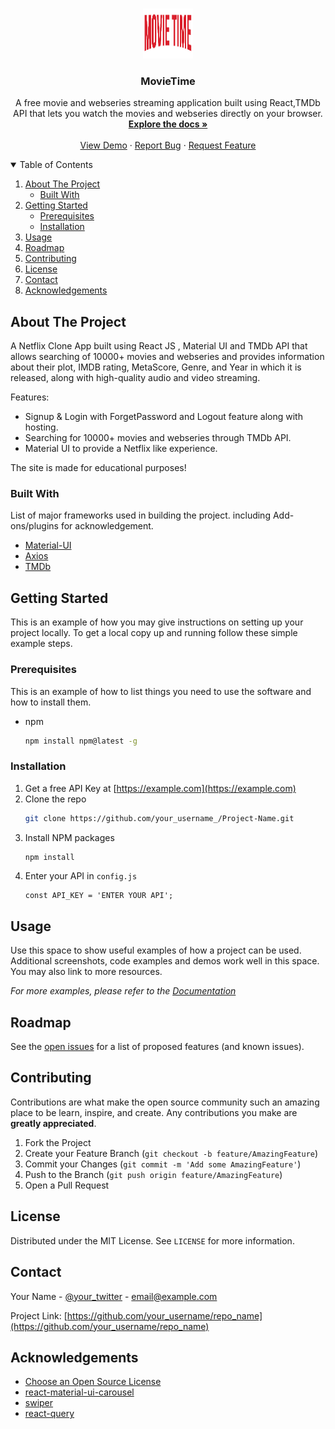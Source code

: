 
<!-- PROJECT LOGO -->
<!-- PROJECT LOGO -->
<br />
<p align="center">
  <a href="https://movieetime.netlify.app/">
    <img src="https://github.com/codetycoons/movie-time/blob/master/src/assests/logo.png" alt="Logo" width="80" height="80">
  </a>

  <h3 align="center">MovieTime</h3>

  <p align="center">
 A free movie and webseries streaming application built using React,TMDb API that lets you watch the movies and webseries directly on your browser.
    <br />
    <a href="https://github.com/codetycoons/movie-time/"><strong>Explore the docs »</strong></a>
    <br />
    <br />
    <a href="https://movieetime.netlify.app/">View Demo</a>
    ·
    <a href="https://github.com/codetycoons/movie-time/issues">Report Bug</a>
    ·
    <a href="https://github.com/codetycoons/movie-time/issues">Request Feature</a>
  </p>
</p>



<!-- TABLE OF CONTENTS -->
<details open="open">
  <summary>Table of Contents</summary>
  <ol>
    <li>
      <a href="#about-the-project">About The Project</a>
      <ul>
        <li><a href="#built-with">Built With</a></li>
      </ul>
    </li>
    <li>
      <a href="#getting-started">Getting Started</a>
      <ul>
        <li><a href="#prerequisites">Prerequisites</a></li>
        <li><a href="#installation">Installation</a></li>
      </ul>
    </li>
    <li><a href="#usage">Usage</a></li>
    <li><a href="#roadmap">Roadmap</a></li>
    <li><a href="#contributing">Contributing</a></li>
    <li><a href="#license">License</a></li>
    <li><a href="#contact">Contact</a></li>
    <li><a href="#acknowledgements">Acknowledgements</a></li>
  </ol>
</details>



<!-- ABOUT THE PROJECT -->
## About The Project


<p align="center">
  <a href="https://movieetime.netlify.app/">
  </a>
</p>

A Netflix Clone App built using React JS , Material UI and TMDb API that allows searching of 10000+ movies and webseries and provides information about their plot, IMDB rating, MetaScore, Genre, and Year in which it is released, along with high-quality audio and video streaming.

Features:
* Signup & Login with ForgetPassword and Logout feature  along with hosting.
* Searching for 10000+ movies and webseries through TMDb API.
* Material UI to provide a Netflix like experience.

The site is made for educational purposes!


### Built With
List of major frameworks used in building the project. including Add-ons/plugins for acknowledgement.
- [Material-UI](https://www.npmjs.com/package/@material-ui/core)
- [Axios](https://www.npmjs.com/package/axios)
- [TMDb](https://www.themoviedb.org/)



<!-- GETTING STARTED -->
## Getting Started

This is an example of how you may give instructions on setting up your project locally.
To get a local copy up and running follow these simple example steps.

### Prerequisites

This is an example of how to list things you need to use the software and how to install them.
* npm
  ```sh
  npm install npm@latest -g
  ```

### Installation

1. Get a free API Key at [https://example.com](https://example.com)
2. Clone the repo
   ```sh
   git clone https://github.com/your_username_/Project-Name.git
   ```
3. Install NPM packages
   ```sh
   npm install
   ```
4. Enter your API in `config.js`
   ```JS
   const API_KEY = 'ENTER YOUR API';
   ```



<!-- USAGE EXAMPLES -->
## Usage

Use this space to show useful examples of how a project can be used. Additional screenshots, code examples and demos work well in this space. You may also link to more resources.

_For more examples, please refer to the [Documentation](https://example.com)_



<!-- ROADMAP -->
## Roadmap

See the [open issues](https://github.com/othneildrew/Best-README-Template/issues) for a list of proposed features (and known issues).



<!-- CONTRIBUTING -->
## Contributing

Contributions are what make the open source community such an amazing place to be learn, inspire, and create. Any contributions you make are **greatly appreciated**.

1. Fork the Project
2. Create your Feature Branch (`git checkout -b feature/AmazingFeature`)
3. Commit your Changes (`git commit -m 'Add some AmazingFeature'`)
4. Push to the Branch (`git push origin feature/AmazingFeature`)
5. Open a Pull Request



<!-- LICENSE -->
## License

Distributed under the MIT License. See `LICENSE` for more information.



<!-- CONTACT -->
## Contact

Your Name - [@your_twitter](https://twitter.com/your_username) - email@example.com

Project Link: [https://github.com/your_username/repo_name](https://github.com/your_username/repo_name)



<!-- ACKNOWLEDGEMENTS -->
## Acknowledgements
* [Choose an Open Source License](https://choosealicense.com)
* [react-material-ui-carousel](https://learus.github.io/react-material-ui-carousel/)
* [swiper](https://swiperjs.com/)
* [react-query](https://react-query.tanstack.com/)


